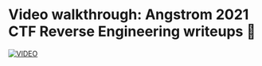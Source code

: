 # Video walkthrough: Angstrom 2021 CTF Reverse Engineering writeups 💜

[![VIDEO](https://img.youtube.com/vi/MhkVkOpj5OI/0.jpg)](https://youtu.be/MhkVkOpj5OI "Angstrom 2021: Reversing")

